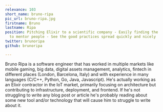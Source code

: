 ```yaml
---
relevance: 103
short_name: bruno-ripa
pic_url: bruno-ripa.jpg
firstname: Bruno
lastname: Ripa
position: Pitching Elixir to a scientific company - Easily finding the right processes
  to mentor people - See the good practices spread quickly and nicely
twitter: brunoripa
github: brunoripa

---
```

<p>Bruno Ripa is a software engineer that has worked in multiple markets like mobile gaming, big data, digital assets management, analytics, fintech in different places (London, Barcelona, Italy) and with experience in many languages (C/C++, Python, Go, Java, Javascript). He's actually working as an Elixir contractor in the IoT market, primarily focusing on architecture but contributing to infrastructure, deployment, and frontend. If he's not struggling to write any blog post or article he's probably reading about some new tool and/or technology that will cause him to struggle to write about it. </p>